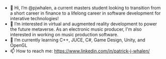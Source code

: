 - 👋 Hi, I’m @pjwhalen, a current masters student looking to transition from a short career in finance to a lifelong career in software development for interative technologies!
- 👀 I’m interested in virtual and augmented reality development to power the future metaverse. As an electronic music producer, I'm also interested in working on music production software.
- 🌱 I’m currently learning C++, JUCE, C#, Game Design, Unity, and OpenGL
- 📫 How to reach me: https://www.linkedin.com/in/patrick-j-whalen/

